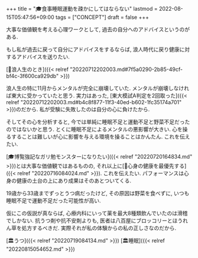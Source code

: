 +++
title = "🎓食事睡眠運動を疎かにしてはならない"
lastmod = 2022-08-15T05:47:56+09:00
tags = ["CONCEPT"]
draft = false
+++

大事な価値観を考える心理ワークとして, 過去の自分へのアドバイスというのがある.

もし私が過去に戻って自分にアドバイスをするならば, 浪人時代に戻り健康に対するアドバイスを送りたい.

[🦊浪人生のとき]({{< relref "20220712202003.md#7f5a0290-2b85-49cf-bf4c-3f600ca929db" >}})

浪人生の特に11月からメンタルが完全に崩壊していた. メンタルが崩壊しなければ東大に受かっていたと思う. 実力はあった, [東大模試A判定を2回取った]({{< relref "20220712202003.md#b4c8f877-11f3-40ed-b602-1fc35174a701" >}})のだから. 私が受験に失敗したのは自分の心に負けたから.

そしてその心を分析すると, 今では単純に睡眠不足と運動不足と野菜不足だったのではないかと思う. とくに睡眠不足によるメンタルの悪影響が大きい. 心を操るすることは難しいが心に影響を与える環境を操ることはかんたん. これを伝えたい.

[🎓博覧強記なガリ勉モンスターになりたい]({{< relref "20220720164834.md" >}})とは大事な価値観ではあるものの, それ以上に[🦊心身の健康を最優先する]({{< relref "20220716084024.md" >}}). これを伝えたい. パフォーマンスは心身の健康の土台の上にあり成果はそのあとついてくる.

19歳から33歳までずっとうつ病だったけど, その原因は野菜を食べずに, いつも睡眠不足で運動不足だった可能性が高い.

仮にこの仮説が真ならば, 心療内科にいって薬を最大8種類飲んでいたのは滑稽でしかない. 抗うつ剤や抗不安剤よりも, 医者は八百屋にブロッコリーとほうれん草を処方するべきだ. 実際それが私の体験からの私の正しさなのだから.

[🏛うつ]({{< relref "20220719084134.md" >}}) [🏛睡眠]({{< relref "20220815054652.md" >}})
